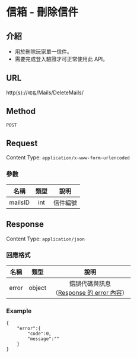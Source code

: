 # 信箱 - 刪除信件

## 介紹

- 用於刪除玩家單一信件。
- 需要完成登入驗證才可正常使用此 API。

## URL

http(s)://`域名`/Mails/DeleteMails/

## Method

`POST`

## Request

Content Type: `application/x-www-form-urlencoded`

### 參數
| 名稱 | 類型 | 說明 |
|:-:|:-:|:-:|
| mailsID | int | 信件編號 |

## Response

Content Type: `application/json`

### 回應格式

| 名稱 | 類型 | 說明 |
|:-:|:-:|:-:|
| error | object | 錯誤代碼與訊息<br>（[Response 的 error 內容](../response.md#error)） |

### Example

	{
	    "error":{
	        "code":0,
	        "message":""
	    }
	}